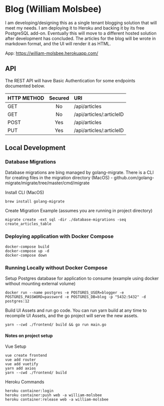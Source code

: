 # Blog (William Molsbee)
I am developing/designing this as a single tenant blogging solution that will meet my needs.
I am deploying it to Heroku and backing it by its free PostgreSQL add-on.
Eventually this will move to a different hosted solution after development has concluded.
The articles for the blog will be wrote in markdown format, and the UI will render it as HTML.

App: https://william-molsbee.herokuapp.com/

## API
The REST API will have Basic Authentication for some endpoints documented below.

| HTTP METHOD | Secured | URI                      |
|-------------|:-------:|:-------------------------|
| GET         | No      | /api/articles            |
| GET         | No      | /api/articles/:articleID |
| POST        | Yes     | /api/articles            |
| PUT         | Yes     | /api/articles/:articleID |

## Local Development

### Database Migrations 
Database migrations are bing managed by golang-migrate.
There is a CLI for creating files in the migration directory (MacOS) - github.com/golang-migrate/migrate/tree/master/cmd/migrate

Install CLI (MacOS)
```shell script
brew install golang-migrate
```

Create Migration Example (assumes you are running in project directory)
```shell script
migrate create -ext sql -dir ./database-migrations -seq create_articles_table
```

### Deploying application with Docker Compose
```shell script
docker-compose build
docker-compose up -d
docker-compose down
```

### Running Locally without Docker Compose
Setup Postgres database for application to consume (example using docker without mounting external volume)
```shell script
docker run --name postgres -e POSTGRES_USER=blogger -e POSTGRES_PASSWORD=password -e POSTGRES_DB=blog -p "5432:5432" -d postgres:12
```
Build UI Assets and run go code.  You can run yarn build at any time to recompile UI Assets, and the go project will serve the new assets.
```shell script
yarn --cwd ./frontend/ build && go run main.go
```

#### Notes on project setup
Vue Setup
```shell script
vue create frontend
vue add router
vue add vuetify
yarn add axios
yarn --cwd ./frontend/ build
```

Heroku Commands
```shell script
heroku container:login
heroku container:push web -a william-molsbee
heroku container:release web -a william-molsbee
```